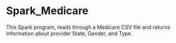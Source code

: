 # Spark_Medicare
This Spark program, reads through a Medicare CSV file and returns information about provider State, Gender, and Type.
